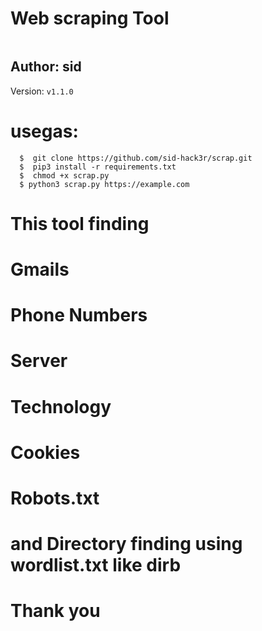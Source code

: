 <h1>Web scraping Tool</h1>
<img src=''>
<br>
<h2>Author: sid </h2>
 Version: <code>v1.1.0</code>

# usegas: 
      $  git clone https://github.com/sid-hack3r/scrap.git
      $  pip3 install -r requirements.txt
      $  chmod +x scrap.py 
      $ python3 scrap.py https://example.com

# This tool finding
# Gmails
# Phone Numbers
# Server 
# Technology
# Cookies
# Robots.txt
# and Directory finding using wordlist.txt like dirb 
# Thank you
